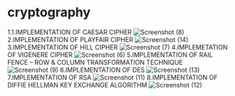 # cryptography
1.1.IMPLEMENTATION OF CAESAR CIPHER
![Screenshot (8)](https://user-images.githubusercontent.com/112743413/211602569-8ce50172-2965-4669-88ea-9ef28803cf29.png)
2.IMPLEMENTATION OF PLAYFAIR CIPHER
![Screenshot (14)](https://user-images.githubusercontent.com/112743413/211603449-a4425fad-1bd8-44ff-9654-326498c6674a.png)
3.IMPLEMENTATION OF HILL CIPHER
![Screenshot (7)](https://user-images.githubusercontent.com/112743413/211603687-079c41ef-3ac5-4c44-94d4-061d684797da.png)
4.IMPLEMETATION OF VIGENERE CIPHER
![Screenshot (6)](https://user-images.githubusercontent.com/112743413/211603830-20de4edb-dd5a-43a3-af92-b3d36fcee613.png)
5.IMPLEMENTATION OF RAIL FENCE – ROW & COLUMN TRANSFORMATION TECHNIQUE
![Screenshot (9)](https://user-images.githubusercontent.com/112743413/211604074-4f511a7e-525b-4609-980c-533b89e3ecbe.png)
6.IMPLEMENTATION OF DES
  ![Screenshot (13)](https://user-images.githubusercontent.com/112743413/211604278-c20d2118-fafd-4247-b51c-da693be8ebfc.png)
7.IMPLEMENTATION OF RSA
![Screenshot (11)](https://user-images.githubusercontent.com/112743413/211604443-3c91364f-fe15-4996-8151-572ee80561d6.png)
8.IMPLEMENTATION OF DIFFIE HELLMAN KEY EXCHANGE ALGORITHM
![Screenshot (12)](https://user-images.githubusercontent.com/112743413/211604610-c7abffb3-24bc-4812-b17e-c97b1532e0e4.png)
